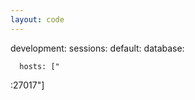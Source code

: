 ```yaml
---
layout: code
---
```


development:
  sessions:
    default:
      database: 

      hosts: ["
:27017"]
